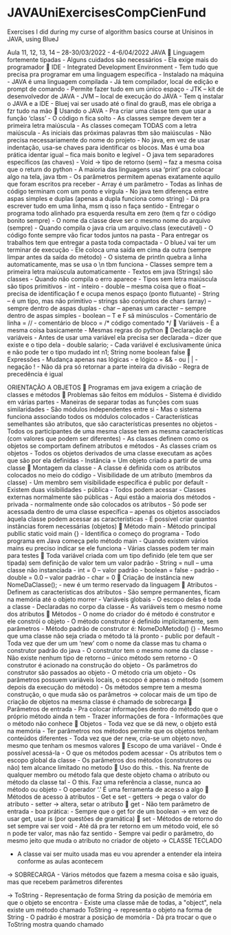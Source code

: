 # JAVAUniExercisesCompCienFund
Exercises I did during my curse of algorithm basics course at Unisinos in JAVA, using BlueJ


Aula 11, 12, 13, 14 – 28-30/03/2022 - 4-6/04/2022
JAVA
	Linguagem fortemente tipadas
    - Alguns cuidados são necessários
    - Ela exige mais do programador
	IDE
    - Integrated Development Environment
    - Tem tudo que precisa pra programar em uma linguagem específica
    - Instalado na máquina 
    - JAVA é uma linguagem compilada 
    - Já tem compilador, local de edição e prompt de comando
    - Permite fazer tudo em um único espaço 
    - JTK – kit de desenvolvedor de JAVA
    - JVM – local de execução do JAVA
    - Tem q instalar o JAVA e a IDE
    - Bluej vai ser usado até o final do grauB, mas ele obriga a fzr tudo na mão
	Usando o JAVA
    - Pra criar uma classe tem que usar a função ‘class’
    - O código n fica solto
    - As classes sempre devem ter a primeira letra maiúscula
    - As classes começam TODAS com a letra maiúscula
    - As iniciais das próximas palavras tbm são maiúsculas
    - Não precisa necessariamente do nome do projeto
    - No java, em vez de usar indentação, usa-se chaves para identificar os blocos. Mas é uma boa prática identar igual – fica mais bonito e legível
    - O java tem separadores específicos (as chaves)
    - Void -> tipo de retorno (sem) – faz a mesma coisa que o return do python
    - A maioria das linguagens usa ‘print’ pra colocar algo na tela, java tbm
    - Os parâmetros permitem apenas exatamente aquilo que foram escritos pra receber
    - Array é um parâmetro
    - Todas as linhas de código terminam com um ponto e vírgula
    - No java tem diferença entre aspas simples e duplas (apenas a dupla funciona como string)
    - Dá pra escrever tudo em uma linha, msm q isso n faça sentido 
    - Entregar o programa todo alinhado pra esquerda resulta em zero (tem q fzr o código bonito sempre)
    - O nome da classe deve ser o mesmo nome do arquivo (sempre)
    - Quando compila o java cria um arquivo.class (executável)
    - O código fonte sempre vão ficar todos juntos na pasta
    - Para entregar os trabalhos tem que entregar a pasta toda compactada
    - O blueJ vai ter um terminar de execução 
    - Ele coloca uma saída em cima da outra (sempre limpar antes da saída do método)
    - O sistema de println quebra a linha automaticamente, mas se usa o \n tbm funciona
    - Classes sempre tem a primeira letra maiúscula automaticamente
    - Textos em java (Strings) são classes
    - Quando não compila o erro aparece
    - Tipos sem letra maiúscula são tipos primitivos
    - int - inteiro
    - double – mesma coisa que o float – precisa de identificação f e ocupa menos espaço (ponto flutuante)
    - String – é um tipo, mas não primitivo – strings são conjuntos de chars (array) – sempre dentro de aspas duplas
    - char – apenas um caracter – sempre dentro de aspas simples
    - boolean – T e F sã minúsculos
    - Comentário de linha = //
    - comentário de bloco = /* código comentado */
	Variáveis 
    - É a mesma coisa basicamente
    - Mesmas regras do python
	Declaração de variáveis
    - Antes de usar uma variável ela precisa ser declarada – dizer que existe e o tipo dela
    - double salario;
    - Cada variável é exclusivamente única e não pode ter o tipo mudado
    int n1;
    String nome
    boolean false
	Expressões 
    - Mudança apenas nas lógicas
       - e lógico = &&
       - ou | |
       - negação !
    - Não dá pra só retornar a parte inteira da divisão 
    - Regra de precedência é igual



ORIENTAÇÃO A OBJETOS
	Programas em java exigem a criação de classes e métodos
	Problemas são feitos em módulos
    - Sistema é dividido em várias partes
    - Maneiras de separar todas as funções com suas similaridades
    - São módulos independentes entre si
    - Mas o sistema funciona associando todos os módulos colocados
    - Características semelhantes são atributos, que são características presentes no objetos 
    - Todos os participantes de uma mesma classe tem as mesma características (com valores que podem ser diferentes)
    - As classes definem como os objetos se comportam  definem atributos e métodos
    - As classes criam os objetos
    - Todos os objetos derivados de uma classe executam as ações que são por ela definidas
    - Instância = Um objeto criado a partir de uma classe
	Montagem da classe
    -  A classe é definida com os atributos colocados no meio do código 
    - Visibilidade de um atributo (membros da classe)
    - Um membro sem visibilidade específica é public por default
    - Existem duas visibilidades 
      - pública
        - Todos podem acessar
        - Classes externas normalmente são públicas 
        - Aqui estão a maioria dos métodos
      - privada
        - normalmente onde são colocados os atributos
        - Só pode ser acessada dentro de uma classe específica – apenas os objetos associados àquela classe podem acessar as características 
    - É possível criar quantos instâncias forem necessárias (objetos)
	Método main
    - Método principal publlic static void main {}
    - Identifica o começo do programa
    - Todo programa em Java começa pelo método main
    - Quando existem vários mains eu preciso indicar se ele funciona
    - Várias classes podem ter main para testes
	Toda variável criada com um tipo definido (ele tem que ser tipada) sem definição de valor tem um valor padrão 
    - String = null – uma classe não instanciada 
    - int = 0 – valor padrão 
    - boolean = false - padrão
    - double = 0.0 – valor padrão
    - char = 0
	Criação de instância
new NomeDaClasse();
    - new é um termo reservado da linguagem
	Atributos 
    - Definem as características dos atributos 
    - São sempre permanentes, ficam na memória até o objeto morrer
    - Variáveis globais
    - O escopo delas é toda a classe
    - Declaradas no corpo da classe
    - As variáveis tem o mesmo nome dos atributos 
	Métodos 
    - O nome do criador do é método é construtor e ele constrói o objeto
    - O método construtor é definido implicitamente, sem parâmetros
    - Método padrão de construtor é: NomeDoMetodo() {}
    - Mesmo que uma classe não seja criada o método tá lá pronto
    - public por default
    - Toda vez que der um um ‘new’ com o nome da classe mas tu chama o construtor padrão do java
    - O construtor tem o mesmo nome da classe
    - Não existe nenhum tipo de retorno – único método sem retorno
    - O construtor é acionado na construção do objeto
    - Os parâmetros do construtor são passados ao objeto
    - O método cria um objeto
    - Os parâmetros possuem variáveis locais, o escopo é apenas o método (somem depois da execução do método)
    - Os métodos sempre tem a mesma construção, o que muda são os parâmetros -> colocar mais de um tipo de criação de objetos na mesma classe é chamado de sobrecarga
	Parâmetros de entrada
    - Pra colocar informações dentro do método que o próprio método ainda n tem
    - Trazer informações de fora
    - Informações que o método não conhece
	Objetos
    - Toda vez que se dá new, o objeto está na memória
    - Ter parâmetros nos métodos permite que os objetos tenham conteúdos diferentes 
    - Toda vez que der new, cria-se um objeto novo, mesmo que tenham os mesmos valores 
	Escopo de uma variável
    - Onde é possível acessá-la
    - O que os métodos podem acessar
    - Os atributos tem o escopo global da classe 
    - Os parâmetros dos métodos (construtores ou não) tem alcance limitado no metodo
	Uso do this.
    - this. Na frente de qualquer membro ou método fala que deste objeto chama o atributo ou método da classe tal
    - O this. Faz uma referência a classe, nunca ao método ou objeto
    - O operador ‘.’ É uma ferramenta de acesso a algo
	Métodos de acesso à atributos
    - Get e set
    - getters -> pega o valor do atributo
    - setter -> altera, setar o atributo
	get
    - Não tem parâmetro de entrada
    - boa prática:
      - Sempre que o get for de um boolean -> em vez de usar get, usar is (por questões de gramática)
	set
    - Métodos de retorno do set sempre vai ser void
    - Até dá pra ter retorno em um método void, ele só n pode ter valor, mas não faz sentido 
    - Sempre vai pedir o parâmetro, do mesmo jeito que muda o atributo no criador de objeto
-> CLASSE TECLADO
  - A classe vai ser muito usada mas eu vou aprender a entender ela inteira conforme
as aulas acontecem

-> SOBRECARGA
    - Vários métodos que fazem a mesma coisa e são iguais, mas que recebem parâmetros 
    diferentes 

-> ToString
    - Representação de forma String da posição de memória em que o objeto se encontra
    - Existe uma classe mãe de todas, a "object", nela existe um método chamado ToString -> representa o objeto na forma de String
    - O padrão é mostrar a posição de momória
    - Dá pra trocar o que o ToString mostra quando chamado

